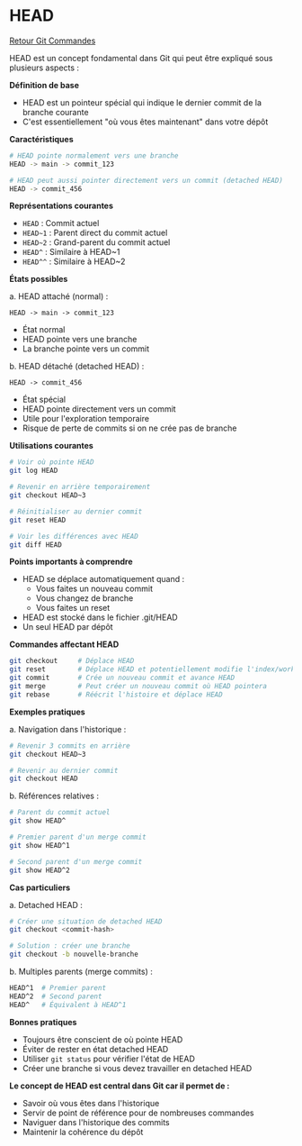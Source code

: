 # HEAD

[Retour Git Commandes](./git_commandes.md)

HEAD est un concept fondamental dans Git qui peut être expliqué sous plusieurs aspects :

**Définition de base** 

- HEAD est un pointeur spécial qui indique le dernier commit de la branche courante
- C'est essentiellement "où vous êtes maintenant" dans votre dépôt

**Caractéristiques** 

```bash
# HEAD pointe normalement vers une branche
HEAD -> main -> commit_123

# HEAD peut aussi pointer directement vers un commit (detached HEAD)
HEAD -> commit_456
```

**Représentations courantes** 

- `HEAD` : Commit actuel
- `HEAD~1` : Parent direct du commit actuel
- `HEAD~2` : Grand-parent du commit actuel
- `HEAD^` : Similaire à HEAD~1
- `HEAD^^` : Similaire à HEAD~2

**États possibles** 

a. HEAD attaché (normal) :
```
HEAD -> main -> commit_123
```
- État normal
- HEAD pointe vers une branche
- La branche pointe vers un commit

b. HEAD détaché (detached HEAD) :
```
HEAD -> commit_456
```
- État spécial
- HEAD pointe directement vers un commit
- Utile pour l'exploration temporaire
- Risque de perte de commits si on ne crée pas de branche

**Utilisations courantes** 

```bash
# Voir où pointe HEAD
git log HEAD

# Revenir en arrière temporairement
git checkout HEAD~3

# Réinitialiser au dernier commit
git reset HEAD

# Voir les différences avec HEAD
git diff HEAD
```

**Points importants à comprendre** 

- HEAD se déplace automatiquement quand :
  * Vous faites un nouveau commit
  * Vous changez de branche
  * Vous faites un reset
- HEAD est stocké dans le fichier .git/HEAD
- Un seul HEAD par dépôt

**Commandes affectant HEAD** 

```bash
git checkout     # Déplace HEAD
git reset        # Déplace HEAD et potentiellement modifie l'index/working directory
git commit       # Crée un nouveau commit et avance HEAD
git merge        # Peut créer un nouveau commit où HEAD pointera
git rebase       # Réécrit l'histoire et déplace HEAD
```

**Exemples pratiques** 

a. Navigation dans l'historique :
```bash
# Revenir 3 commits en arrière
git checkout HEAD~3

# Revenir au dernier commit
git checkout HEAD
```

b. Références relatives :
```bash
# Parent du commit actuel
git show HEAD^

# Premier parent d'un merge commit
git show HEAD^1

# Second parent d'un merge commit
git show HEAD^2
```

**Cas particuliers** 

a. Detached HEAD :
```bash
# Créer une situation de detached HEAD
git checkout <commit-hash>

# Solution : créer une branche
git checkout -b nouvelle-branche
```

b. Multiples parents (merge commits) :
```bash
HEAD^1  # Premier parent
HEAD^2  # Second parent
HEAD^   # Équivalent à HEAD^1
```

**Bonnes pratiques** 

- Toujours être conscient de où pointe HEAD
- Éviter de rester en état detached HEAD
- Utiliser `git status` pour vérifier l'état de HEAD
- Créer une branche si vous devez travailler en detached HEAD

**Le concept de HEAD est central dans Git car il permet de :**

- Savoir où vous êtes dans l'historique
- Servir de point de référence pour de nombreuses commandes
- Naviguer dans l'historique des commits
- Maintenir la cohérence du dépôt